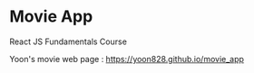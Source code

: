 # Movie App

React JS Fundamentals Course

Yoon's movie web page
: https://yoon828.github.io/movie_app
